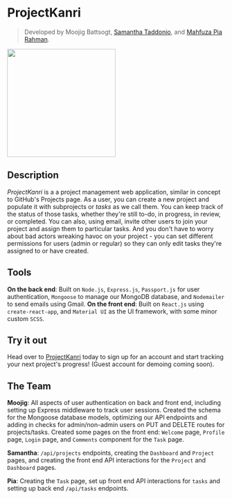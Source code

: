 # ProjectKanri
> Developed by Moojig Battsogt, [Samantha Taddonio](https://github.com/stadds), and [Mahfuza Pia Rahman](https://github.com/mpiarahman16).

<img src="https://www.moojigbc.com/images/ProjectKanri.png" width=250px height=auto/>

## Description
*ProjectKanri* is a a project management web application, similar in concept to GitHub's Projects page. As a user, you can create a new project and populate it with subprojects or *tasks* as we call them. You can keep track of the status of those tasks, whether they're still to-do, in progress, in review, or completed. You can also, using email, invite other users to join your project and assign them to particular tasks. And you don't have to worry about bad actors wreaking havoc on your project - you can set different permissions for users (admin or regular) so they can only edit tasks they're assigned to or have created.

## Tools
**On the back end**: Built on `Node.js`, `Express.js`, `Passport.js` for user authentication, `Mongoose` to manage our MongoDB database, and `Nodemailer` to send emails using Gmail. **On the front end**: Built on `React.js` using `create-react-app`, and `Material UI` as the UI framework, with some minor custom `SCSS`. 

## Try it out
Head over to [ProjectKanri](https://projectkanri.herokuapp.com) today to sign up for an account and start tracking your next project's progress! (Guest account for demoing coming soon).

## The Team
**Moojig**: All aspects of user authentication on back and front end, including setting up Express middleware to track user sessions. Created the schema for the Mongoose database models, optimizing our API endpoints and adding in checks for admin/non-admin users on PUT and DELETE routes for projects/tasks. Created some pages on the front end: `Welcome` page, `Profile` page, `Login` page, and `Comments` component for the `Task` page.

**Samantha**: `/api/projects` endpoints, creating the `Dashboard` and `Project` pages, and creating the front end API interactions for the `Project` and `Dashboard` pages.

**Pia**: Creating the `Task` page, set up front end API interactions for `tasks` and setting up back end `/api/tasks` endpoints.
